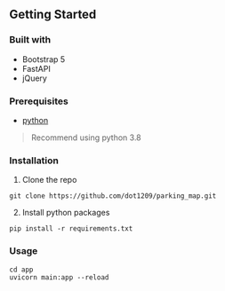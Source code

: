 ## Getting Started
### Built with
* Bootstrap 5
* FastAPI
* jQuery

### Prerequisites
* [python](https://www.python.org/downloads/)
> Recommend using python 3.8

### Installation
1. Clone the repo
```
git clone https://github.com/dot1209/parking_map.git
```
2. Install python packages <br />
```
pip install -r requirements.txt
```

### Usage
```
cd app 
uvicorn main:app --reload
```
